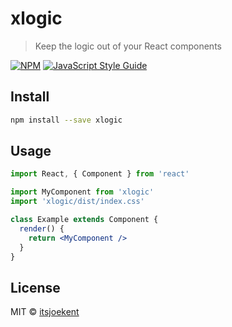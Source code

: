 # xlogic

> Keep the logic out of your React components

[![NPM](https://img.shields.io/npm/v/xlogic.svg)](https://www.npmjs.com/package/xlogic) [![JavaScript Style Guide](https://img.shields.io/badge/code_style-standard-brightgreen.svg)](https://standardjs.com)

## Install

```bash
npm install --save xlogic
```

## Usage

```jsx
import React, { Component } from 'react'

import MyComponent from 'xlogic'
import 'xlogic/dist/index.css'

class Example extends Component {
  render() {
    return <MyComponent />
  }
}
```

## License

MIT © [itsjoekent](https://github.com/itsjoekent)
